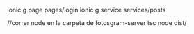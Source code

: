  ionic g page pages/login
 ionic g service services/posts
 

 //correr node en la carpeta de fotosgram-server
 tsc
 node dist/
